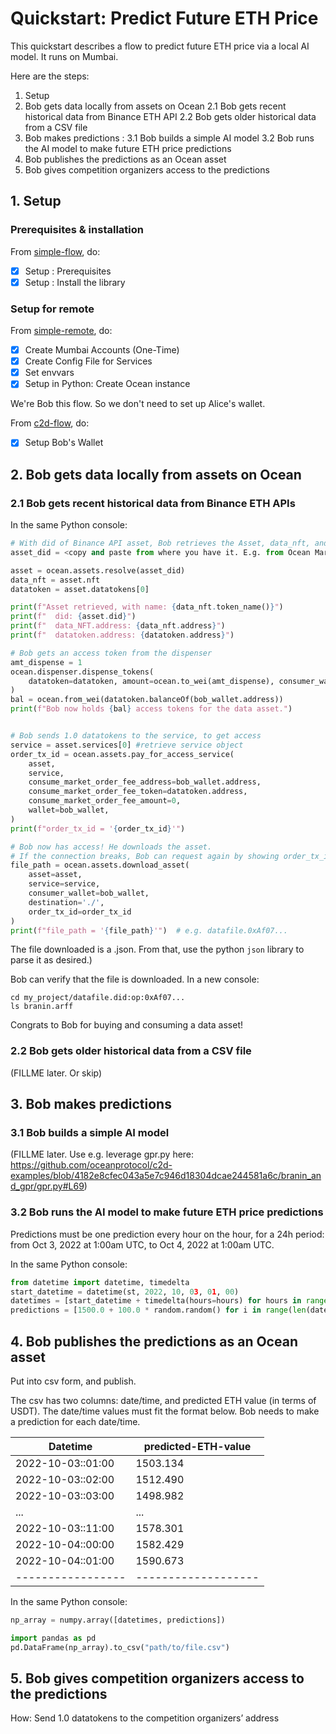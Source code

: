 <!--
Copyright 2022 Ocean Protocol Foundation
SPDX-License-Identifier: Apache-2.0
-->

# Quickstart: Predict Future ETH Price

This quickstart describes a flow to predict future ETH price via a local AI model. It runs on Mumbai.

Here are the steps:

1.  Setup
2.  Bob gets data locally from assets on Ocean
  2.1  Bob gets recent historical data from Binance ETH API
  2.2  Bob gets older historical data from a CSV file
3.  Bob makes predictions :
  3.1  Bob builds a simple AI model
  3.2  Bob runs the AI model to make future ETH price predictions
4.  Bob publishes the predictions as an Ocean asset
5.  Bob gives competition organizers access to the predictions

## 1. Setup

### Prerequisites & installation

From [simple-flow](data-nfts-and-datatokens-flow.md), do:
- [x] Setup : Prerequisites
- [x] Setup : Install the library

### Setup for remote

From [simple-remote](simple-remote.md), do:
- [x] Create Mumbai Accounts (One-Time)
- [x] Create Config File for Services
- [x] Set envvars
- [x] Setup in Python: Create Ocean instance

We're Bob this flow. So we don't need to set up Alice's wallet.

From [c2d-flow](c2d-flow.md), do:
- [x] Setup Bob's Wallet

## 2.  Bob gets data locally from assets on Ocean

### 2.1  Bob gets recent historical data from Binance ETH APIs

In the same Python console:
```python
# With did of Binance API asset, Bob retrieves the Asset, data_nft, and datatoken objects
asset_did = <copy and paste from where you have it. E.g. from Ocean Market or publish-asset.md>

asset = ocean.assets.resolve(asset_did)
data_nft = asset.nft
datatoken = asset.datatokens[0]

print(f"Asset retrieved, with name: {data_nft.token_name()}")
print(f"  did: {asset.did}")
print(f"  data_NFT.address: {data_nft.address}")
print(f"  datatoken.address: {datatoken.address}")

# Bob gets an access token from the dispenser
amt_dispense = 1
ocean.dispenser.dispense_tokens(
    datatoken=datatoken, amount=ocean.to_wei(amt_dispense), consumer_wallet=bob_wallet
)
bal = ocean.from_wei(datatoken.balanceOf(bob_wallet.address))
print(f"Bob now holds {bal} access tokens for the data asset.")


# Bob sends 1.0 datatokens to the service, to get access
service = asset.services[0] #retrieve service object
order_tx_id = ocean.assets.pay_for_access_service(
    asset,
    service,
    consume_market_order_fee_address=bob_wallet.address,
    consume_market_order_fee_token=datatoken.address,
    consume_market_order_fee_amount=0,
    wallet=bob_wallet,
)
print(f"order_tx_id = '{order_tx_id}'")

# Bob now has access! He downloads the asset.
# If the connection breaks, Bob can request again by showing order_tx_id.
file_path = ocean.assets.download_asset(
    asset=asset,
    service=service,
    consumer_wallet=bob_wallet,
    destination='./',
    order_tx_id=order_tx_id
)
print(f"file_path = '{file_path}'")  # e.g. datafile.0xAf07...
```

The file downloaded is a .json. From that, use the python `json` library to parse it as desired.)

Bob can verify that the file is downloaded. In a new console:

```console
cd my_project/datafile.did:op:0xAf07...
ls branin.arff
```

Congrats to Bob for buying and consuming a data asset!


###  2.2  Bob gets older historical data from a CSV file

(FILLME later. Or skip)

## 3.  Bob makes predictions

### 3.1  Bob builds a simple AI model

(FILLME later. Use e.g. leverage gpr.py here: https://github.com/oceanprotocol/c2d-examples/blob/4182e8cfec043a5e7c946d18304dcae244581a6c/branin_and_gpr/gpr.py#L69)

### 3.2  Bob runs the AI model to make future ETH price predictions

Predictions must be one prediction every hour on the hour, for a 24h period: from Oct 3, 2022 at 1:00am UTC, to Oct 4, 2022 at 1:00am UTC.

In the same Python console:
```python
from datetime import datetime, timedelta
start_datetime = datetime(st, 2022, 10, 03, 01, 00)
datetimes = [start_datetime + timedelta(hours=hours) for hours in range(24)]
predictions = [1500.0 + 100.0 * random.random() for i in range(len(datetimes))] #example predictions
```

## 4.  Bob publishes the predictions as an Ocean asset

Put into csv form, and publish.

The csv has two columns: date/time, and predicted ETH value (in terms of USDT). The date/time values must fit the format below. Bob needs to make a prediction for each date/time.

| Datetime          | predicted-ETH-value |
| ----------------- | ------------------- |
| 2022-10-03::01:00 | 1503.134            |
| 2022-10-03::02:00 | 1512.490            |
| 2022-10-03::03:00 | 1498.982            |
| ...               | ...                 |
| 2022-10-03::11:00 | 1578.301            |
| 2022-10-04::00:00 | 1582.429            |
| 2022-10-04::01:00 | 1590.673            |
| ----------------- | ------------------- |

In the same Python console:
```python
np_array = numpy.array([datetimes, predictions])

import pandas as pd 
pd.DataFrame(np_array).to_csv("path/to/file.csv")
```


## 5.  Bob gives competition organizers access to the predictions

How: Send 1.0 datatokens to the competition organizers’ address